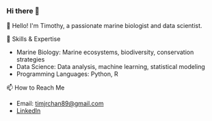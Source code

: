 ### Hi there 👋

👋 Hello! I'm Timothy, a passionate marine biologist and data scientist. 

🔧 Skills & Expertise
- Marine Biology: Marine ecosystems, biodiversity, conservation strategies
- Data Science: Data analysis, machine learning, statistical modeling
- Programming Languages: Python, R

📫 How to Reach Me
- Email: timjrchan89@gmail.com
- [LinkedIn](https://www.linkedin.com/in/timothy-chan-jia-rong/)
